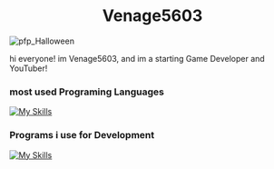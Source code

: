 <h1 align="center">Venage5603</h1>

![pfp_Halloween](https://github.com/Venage5603/Venage5603/assets/116987090/8a99c1e8-d85c-4963-84f3-87ec04dc62df)

hi everyone! im Venage5603, and im a starting Game Developer and YouTuber!
### most used Programing Languages

[![My Skills](https://skillicons.dev/icons?i=cs,cpp,c,md&theme=dark)](https://skillicons.dev)

### Programs i use for Development

[![My Skills](https://skillicons.dev/icons?i=git,github,unreal,visualstudio,dotnet&theme=dark)](https;//skillicons.dev)
